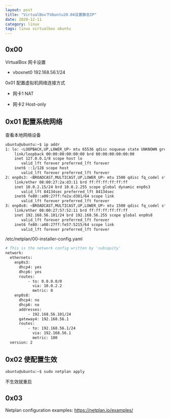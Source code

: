 ```yaml
---
layout: post
title: "VirtualBox下Ubuntu20.04设置静态IP"
date: 2020-12-11
category: linux
tags: linux virtualbox ubuntu
---
```


## 0x00

VirtualBox 网卡设置

* vboxnet0 192.168.56.1/24

0x01 配置虚拟机网络连接方式

* 网卡1 NAT

* 网卡2 Host-only

## 0x01 配置系统网络

查看本地网络设备

```bash
ubuntu@ubuntu:~$ ip addr
1: lo: <LOOPBACK,UP,LOWER_UP> mtu 65536 qdisc noqueue state UNKNOWN group default qlen 1000
    link/loopback 00:00:00:00:00:00 brd 00:00:00:00:00:00
    inet 127.0.0.1/8 scope host lo
       valid_lft forever preferred_lft forever
    inet6 ::1/128 scope host 
       valid_lft forever preferred_lft forever
2: enp0s3: <BROADCAST,MULTICAST,UP,LOWER_UP> mtu 1500 qdisc fq_codel state UP group default qlen 1000
    link/ether 08:00:27:2a:d3:11 brd ff:ff:ff:ff:ff:ff
    inet 10.0.2.15/24 brd 10.0.2.255 scope global dynamic enp0s3
       valid_lft 84134sec preferred_lft 84134sec
    inet6 fe80::a00:27ff:fe2a:d381/64 scope link 
       valid_lft forever preferred_lft forever
3: enp0s8: <BROADCAST,MULTICAST,UP,LOWER_UP> mtu 1500 qdisc fq_codel state UP group default qlen 1000
    link/ether 08:00:27:57:52:11 brd ff:ff:ff:ff:ff:ff
    inet 192.168.56.101/24 brd 192.168.56.255 scope global enp0s8
       valid_lft forever preferred_lft forever
    inet6 fe80::a00:27ff:fe57:5215/64 scope link 
       valid_lft forever preferred_lft forever
```

/etc/netplan/00-installer-config.yaml

```bash
# This is the network config written by 'subiquity'
network:
  ethernets:
    enp0s3:
      dhcp4: yes
      dhcp6: yes
      routes:
          - to: 0.0.0.0/0
            via: 10.0.2.2
            metric: 0
    enp0s8:
      dhcp4: no
      dhcp6: no
      addresses:
          - 192.168.56.101/24
      gateway4: 192.168.56.1
      routes:
          - to: 192.168.56.1/24
            via: 192.168.56.1
            metric: 100
  version: 2  
```

## 0x02 使配置生效

```bash
ubuntu@ubuntu:~$ sudo netplan apply
```

不生效就重启


## 0x03

Netplan configuration examples: https://netplan.io/examples/